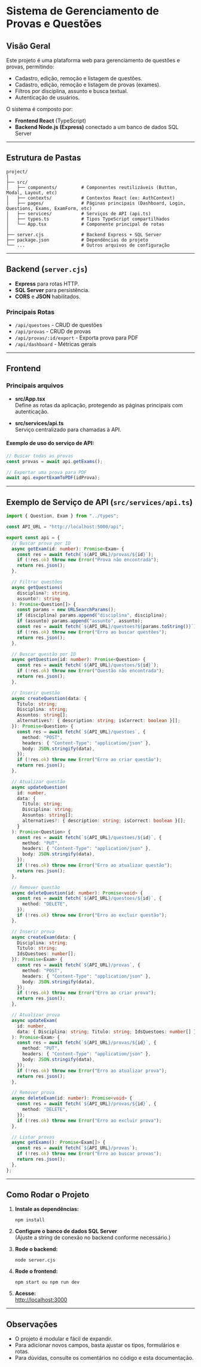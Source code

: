 # Sistema de Gerenciamento de Provas e Questões

## Visão Geral

Este projeto é uma plataforma web para gerenciamento de questões e provas, permitindo:

- Cadastro, edição, remoção e listagem de questões.
- Cadastro, edição, remoção e listagem de provas (exames).
- Filtros por disciplina, assunto e busca textual.
- Autenticação de usuários.

O sistema é composto por:

- **Frontend React** (TypeScript)
- **Backend Node.js (Express)** conectado a um banco de dados SQL Server

---

## Estrutura de Pastas

```
project/
│
├── src/
│   ├── components/         # Componentes reutilizáveis (Button, Modal, Layout, etc)
│   ├── contexts/           # Contextos React (ex: AuthContext)
│   ├── pages/              # Páginas principais (Dashboard, Login, Questions, Exams, ExamForm, etc)
│   ├── services/           # Serviços de API (api.ts)
│   ├── types.ts            # Tipos TypeScript compartilhados
│   └── App.tsx             # Componente principal de rotas
│
├── server.cjs              # Backend Express + SQL Server
├── package.json            # Dependências do projeto
└── ...                     # Outros arquivos de configuração
```

---

## Backend (`server.cjs`)

- **Express** para rotas HTTP.
- **SQL Server** para persistência.
- **CORS** e **JSON** habilitados.

### Principais Rotas

- `/api/questoes` - CRUD de questões
- `/api/provas` - CRUD de provas
- `/api/provas/:id/export` - Exporta prova para PDF
- `/api/dashboard` - Métricas gerais

---

## Frontend

### Principais arquivos

- **src/App.tsx**  
  Define as rotas da aplicação, protegendo as páginas principais com autenticação.

- **src/services/api.ts**  
  Serviço centralizado para chamadas à API.

#### Exemplo de uso do serviço de API:

```typescript
// Buscar todas as provas
const provas = await api.getExams();

// Exportar uma prova para PDF
await api.exportExamToPDF(idProva);
```

---

## Exemplo de Serviço de API (`src/services/api.ts`)

```typescript
import { Question, Exam } from "../types";

const API_URL = "http://localhost:5000/api";

export const api = {
  // Buscar prova por ID
  async getExam(id: number): Promise<Exam> {
    const res = await fetch(`${API_URL}/provas/${id}`);
    if (!res.ok) throw new Error("Prova não encontrada");
    return res.json();
  },

  // Filtrar questões
  async getQuestions(
    disciplina?: string,
    assunto?: string
  ): Promise<Question[]> {
    const params = new URLSearchParams();
    if (disciplina) params.append("disciplina", disciplina);
    if (assunto) params.append("assunto", assunto);
    const res = await fetch(`${API_URL}/questoes?${params.toString()}`);
    if (!res.ok) throw new Error("Erro ao buscar questões");
    return res.json();
  },

  // Buscar questão por ID
  async getQuestion(id: number): Promise<Question> {
    const res = await fetch(`${API_URL}/questoes/${id}`);
    if (!res.ok) throw new Error("Questão não encontrada");
    return res.json();
  },

  // Inserir questão
  async createQuestion(data: {
    Titulo: string;
    Disciplina: string;
    Assuntos: string[];
    alternatives?: { description: string; isCorrect: boolean }[];
  }): Promise<Question> {
    const res = await fetch(`${API_URL}/questoes`, {
      method: "POST",
      headers: { "Content-Type": "application/json" },
      body: JSON.stringify(data),
    });
    if (!res.ok) throw new Error("Erro ao criar questão");
    return res.json();
  },

  // Atualizar questão
  async updateQuestion(
    id: number,
    data: {
      Titulo: string;
      Disciplina: string;
      Assuntos: string[];
      alternatives?: { description: string; isCorrect: boolean }[];
    }
  ): Promise<Question> {
    const res = await fetch(`${API_URL}/questoes/${id}`, {
      method: "PUT",
      headers: { "Content-Type": "application/json" },
      body: JSON.stringify(data),
    });
    if (!res.ok) throw new Error("Erro ao atualizar questão");
    return res.json();
  },

  // Remover questão
  async deleteQuestion(id: number): Promise<void> {
    const res = await fetch(`${API_URL}/questoes/${id}`, {
      method: "DELETE",
    });
    if (!res.ok) throw new Error("Erro ao excluir questão");
  },

  // Inserir prova
  async createExam(data: {
    Disciplina: string;
    Titulo: string;
    IdsQuestoes: number[];
  }): Promise<Exam> {
    const res = await fetch(`${API_URL}/provas`, {
      method: "POST",
      headers: { "Content-Type": "application/json" },
      body: JSON.stringify(data),
    });
    if (!res.ok) throw new Error("Erro ao criar prova");
    return res.json();
  },

  // Atualizar prova
  async updateExam(
    id: number,
    data: { Disciplina: string; Titulo: string; IdsQuestoes: number[] }
  ): Promise<Exam> {
    const res = await fetch(`${API_URL}/provas/${id}`, {
      method: "PUT",
      headers: { "Content-Type": "application/json" },
      body: JSON.stringify(data),
    });
    if (!res.ok) throw new Error("Erro ao atualizar prova");
    return res.json();
  },

  // Remover prova
  async deleteExam(id: number): Promise<void> {
    const res = await fetch(`${API_URL}/provas/${id}`, {
      method: "DELETE",
    });
    if (!res.ok) throw new Error("Erro ao excluir prova");
  },

  // Listar provas
  async getExams(): Promise<Exam[]> {
    const res = await fetch(`${API_URL}/provas`);
    if (!res.ok) throw new Error("Erro ao buscar provas");
    return res.json();
  },
};
```

---

## Como Rodar o Projeto

1. **Instale as dependências:**

   ```
   npm install
   ```

2. **Configure o banco de dados SQL Server**  
   (Ajuste a string de conexão no backend conforme necessário.)

3. **Rode o backend:**

   ```
   node server.cjs
   ```

4. **Rode o frontend:**

   ```
   npm start ou npm run dev
   ```

5. **Acesse:**  
   [http://localhost:3000](http://localhost:3000)

---

## Observações

- O projeto é modular e fácil de expandir.
- Para adicionar novos campos, basta ajustar os tipos, formulários e rotas.
- Para dúvidas, consulte os comentários no código e esta documentação.
